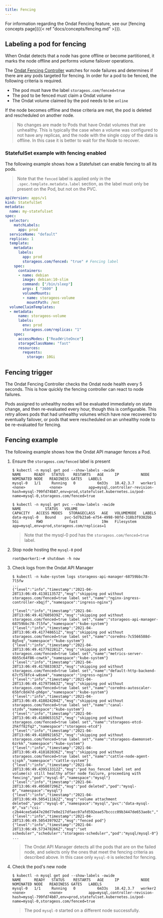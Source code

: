 ```yaml
---
title: Fencing
---
```


For information regarding the Ondat Fencing feature, see our
[fencing concepts page]({{< ref "docs/concepts/fencing.md" >}}).

## Labeling a pod for fencing

When Ondat detects that a node has gone offline or become partitioned, it
marks the node offline and performs volume failover operations.

The [Ondat Fencing
Controller](https://github.com/storageos/api-manager/tree/master/controllers/fencer)
watches for node failures and determines if there are any pods targeted for
fencing. In order for a pod to be fenced, the following criteria is required.

* The pod must have the label `storageos.com/fenced=true`
* The pod to be fenced must claim a Ondat volume
* The Ondat volume claimed by the pod needs to be `online`

If the node becomes offline and these criteria are met, the pod is deleted and
rescheduled on another node.

> No changes are made to Pods that have Ondat volumes that are unhealthy.
This is typically the case when a volume was configured to not have any
replicas, and the node with the single copy of the data is offline. In this
case it is better to wait for the Node to recover.


### StatefulSet example with fencing enabled

The following example shows how a Statefulset can enable fencing to all its
pods.

> Note that the `fenced` label is applied only in the
> `.spec.template.metadata.label` section, as the label must only be present on
> the Pod, but not on the PVC.

```yaml
apiVersion: apps/v1
kind: StatefulSet
metadata:
  name: my-statefulset
spec:
  selector:
    matchLabels:
      app: prod
  serviceName: "default"
  replicas: 1
  template:
    metadata:
      labels:
        app: prod
        storageos.com/fenced: "true" # Fencing label
    spec:
      containers:
      - name: debian
        image: debian:10-slim
        command: ["/bin/sleep"]
        args: [ "3600" ]
        volumeMounts:
        - name: storageos-volume
          mountPath: /mnt
  volumeClaimTemplates:
  - metadata:
      name: storageos-volume
      labels:
        env: prod
        storageos.com/replicas: "1"
    spec:
      accessModes: ["ReadWriteOnce"]
      storageClassName: "fast"
      resources:
        requests:
          storage: 10Gi
```

## Fencing trigger

The Ondat Fencing Controller checks the Ondat node health every 5 seconds.
This is how quickly the fencing controller can react to node failures.

Pods assigned to unhealthy nodes will be evaluated immediately on state change,
and then re-evaluated every hour, though this is configurable. This retry
allows pods that had unhealthy volumes which have now recovered to eventually
failover, or pods that were rescheduled on an unhealthy node to be re-evaluated
for fencing.

## Fencing example

The following example shows how the Ondat API manager fences a Pod.


1. Ensure the `storageos.com/fenced` label is present

    ```
    $ kubectl -n mysql get pod --show-labels -owide
    NAME      READY   STATUS    RESTARTS   AGE     IP          NODE             NOMINATED NODE   READINESS GATES   LABELS
    mysql-0   1/1     Running   0          6m33s   10.42.3.7   worker1   <none>           <none>            app=mysql,controller-revision-hash=mysql-799fd74b87,env=prod,statefulset.kubernetes.io/pod-name=mysql-0,storageos.com/fenced=true

    $ kubectl -n mysql get pvc --show-labels -owide
    NAME           STATUS   VOLUME                                     CAPACITY   ACCESS MODES   STORAGECLASS   AGE   VOLUMEMODE   LABELS
    data-mysql-0   Bound    pvc-5d7b23a6-e754-4998-98fd-318b3f9382bb   5Gi        RWO            fast           19m   Filesystem   app=mysql,env=prod,storageos.com/replicas=1
    ```

    > Note that the mysql-0 pod has the `storageos.com/fenced=true` label.

1. Stop node hosting the `mysql-0` pod
    ```
    root@worker1:~# shutdown -h now
    ```

1. Check logs from the Ondat API Manager

    ```
    $ kubectl -n kube-system logs storageos-api-manager-68759bbc78-7l5fw
    ...
    {"level":"info","timestamp":"2021-04-28T13:06:49.413811357Z","msg":"skipping pod without storageos.com/fenced=true label set","name":"nginx-ingress-controller-xbqjf","namespace":"ingress-nginx"}

    {"level":"info","timestamp":"2021-04-28T13:06:49.417605039Z","msg":"skipping pod without storageos.com/fenced=true label set","name":"storageos-api-manager-68759bbc78-7l5fw","namespace":"kube-system"}
    {"level":"info","timestamp":"2021-04-28T13:06:49.417748651Z","msg":"skipping pod without storageos.com/fenced=true label set","name":"coredns-7c5566588d-8g5xq","namespace":"kube-system"}
    {"level":"info","timestamp":"2021-04-28T13:06:49.417792281Z","msg":"skipping pod without storageos.com/fenced=true label set","name":"metrics-server-6b55c64f86-cnwtk","namespace":"kube-system"}
    {"level":"info","timestamp":"2021-04-28T13:06:49.417883383Z","msg":"skipping pod without storageos.com/fenced=true label set","name":"default-http-backend-67cf578fc4-w8sm4","namespace":"ingress-nginx"}
    {"level":"info","timestamp":"2021-04-28T13:06:49.417975663Z","msg":"skipping pod without storageos.com/fenced=true label set","name":"coredns-autoscaler-65bfc8d47d-ph6pn","namespace":"kube-system"}
    {"level":"info","timestamp":"2021-04-28T13:06:49.418024204Z","msg":"skipping pod without storageos.com/fenced=true label set","name":"canal-stzdv","namespace":"kube-system"}
    {"level":"info","timestamp":"2021-04-28T13:06:49.418065315Z","msg":"skipping pod without storageos.com/fenced=true label set","name":"storageos-etcd-2hkff82fq2","namespace":"storageos-etcd"}
    {"level":"info","timestamp":"2021-04-28T13:06:49.418092165Z","msg":"skipping pod without storageos.com/fenced=true label set","name":"storageos-daemonset-6zrkk","namespace":"kube-system"}
    {"level":"info","timestamp":"2021-04-28T13:06:49.418182036Z","msg":"skipping pod without storageos.com/fenced=true label set","name":"cattle-node-agent-sjspk","namespace":"cattle-system"}
    {"level":"info","timestamp":"2021-04-28T13:06:49.439513312Z","msg":"pod has fenced label set and volume(s) still healthy after node failure, proceeding with fencing","pod":"mysql-0","namespace":"mysql"}
    {"level":"info","timestamp":"2021-04-28T13:06:49.495807296Z","msg":"pod deleted","pod":"mysql-0","namespace":"mysql"}
    {"level":"info","timestamp":"2021-04-28T13:06:49.505411162Z","msg":"volume attachment deleted","pod":"mysql-0","namespace":"mysql","pvc":"data-mysql-0","va":"csi-c2b44cee5a647e20d77e0e217dfaec07afd592eae57bcccc09b3447de653ae8c","node":"worker1"}
    {"level":"info","timestamp":"2021-04-28T13:06:49.505439792Z","msg":"fenced pod"}
    {"level":"info","timestamp":"2021-04-28T13:06:49.573478266Z","msg":"set scheduler","scheduler":"storageos-scheduler","pod":"mysql/mysql-0"}
    ...
    ```

    > The Ondat API Manager detects all the pods that are on the failed
    > node, and selects only the ones that meet the fencing criteria as
    > described above. In this case only `mysql-0` is selected for fencing.




1. Check the pod's new node

    ```
    $ kubectl -n mysql get pod --show-labels -owide
    NAME      READY   STATUS    RESTARTS   AGE     IP          NODE             NOMINATED NODE   READINESS GATES   LABELS
    mysql-0   1/1     Running   0          6m33s   10.42.3.7   worker2   <none>           <none>            app=mysql,controller-revision-hash=mysql-799fd74b87,env=prod,statefulset.kubernetes.io/pod-name=mysql-0,storageos.com/fenced=true
    ```

    > The pod `mysql-0` started on a different node successfully.
